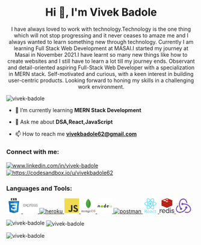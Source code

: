 <h1 align="center">Hi 👋, I'm Vivek Badole</h1>
<p align="center">I have always loved to work with technology.Technology is the one thing which will not stop progressing and it never ceases to amaze me and I always wanted to learn something new through technology.
Currently I am learning Full Stack Web Development at MASAI.I started my journey at Masai in November 2021.I have learnt so many new things like how to create websites and I still have to learn a lot till my journey ends.
Observant and detail-oriented aspiring Full-Stack Web Developer with a specialization in MERN stack. Self-motivated and curious, with a keen interest in building user-centric products. Looking forward to honing my skills in a challenging work environment.</p>

<p align="left"> <img src="https://komarev.com/ghpvc/?username=vivek-badole&label=Profile%20views&color=0e75b6&style=flat" alt="vivek-badole" /> </p>

- 🌱 I’m currently learning **MERN Stack Development**

- 💬 Ask me about **DSA,React,JavaScript**

- 📫 How to reach me **vivekbadole62@gmail.com**

<h3 align="left">Connect with me:</h3>
<p align="left">
<a href="[https://linkedin.com/in/www.linkedin.com/in/vivek-badole](https://www.linkedin.com/in/vivek-badole/)" target="blank"><img align="center" src="https://raw.githubusercontent.com/rahuldkjain/github-profile-readme-generator/master/src/images/icons/Social/linked-in-alt.svg" alt="www.linkedin.com/in/vivek-badole" height="30" width="40" /></a>
<a href="https://codesandbox.com/https://codesandbox.io/u/vivekbadole62" target="blank"><img align="center" src="https://raw.githubusercontent.com/rahuldkjain/github-profile-readme-generator/master/src/images/icons/Social/codesandbox.svg" alt="https://codesandbox.io/u/vivekbadole62" height="30" width="40" /></a>
</p>

<h3 align="left">Languages and Tools:</h3>
<p align="left"> <a href="https://www.w3schools.com/css/" target="_blank" rel="noreferrer"> <img src="https://raw.githubusercontent.com/devicons/devicon/master/icons/css3/css3-original-wordmark.svg" alt="css3" width="40" height="40"/> </a> <a href="https://expressjs.com" target="_blank" rel="noreferrer"> <img src="https://raw.githubusercontent.com/devicons/devicon/master/icons/express/express-original-wordmark.svg" alt="express" width="40" height="40"/> </a> <a href="https://heroku.com" target="_blank" rel="noreferrer"> <img src="https://www.vectorlogo.zone/logos/heroku/heroku-icon.svg" alt="heroku" width="40" height="40"/> </a> <a href="https://developer.mozilla.org/en-US/docs/Web/JavaScript" target="_blank" rel="noreferrer"> <img src="https://raw.githubusercontent.com/devicons/devicon/master/icons/javascript/javascript-original.svg" alt="javascript" width="40" height="40"/> </a> <a href="https://www.mongodb.com/" target="_blank" rel="noreferrer"> <img src="https://raw.githubusercontent.com/devicons/devicon/master/icons/mongodb/mongodb-original-wordmark.svg" alt="mongodb" width="40" height="40"/> </a> <a href="https://nodejs.org" target="_blank" rel="noreferrer"> <img src="https://raw.githubusercontent.com/devicons/devicon/master/icons/nodejs/nodejs-original-wordmark.svg" alt="nodejs" width="40" height="40"/> </a> <a href="https://postman.com" target="_blank" rel="noreferrer"> <img src="https://www.vectorlogo.zone/logos/getpostman/getpostman-icon.svg" alt="postman" width="40" height="40"/> </a> <a href="https://reactjs.org/" target="_blank" rel="noreferrer"> <img src="https://raw.githubusercontent.com/devicons/devicon/master/icons/react/react-original-wordmark.svg" alt="react" width="40" height="40"/> </a> <a href="https://redis.io" target="_blank" rel="noreferrer"> <img src="https://raw.githubusercontent.com/devicons/devicon/master/icons/redis/redis-original-wordmark.svg" alt="redis" width="40" height="40"/> </a> <a href="https://redux.js.org" target="_blank" rel="noreferrer"> <img src="https://raw.githubusercontent.com/devicons/devicon/master/icons/redux/redux-original.svg" alt="redux" width="40" height="40"/> </a> </p>

<p><img align="left" src="https://github-readme-stats.vercel.app/api/top-langs?username=vivek-badole&show_icons=true&locale=en&layout=compact" alt="vivek-badole" /></p>

<p>&nbsp;<img align="center" src="https://github-readme-stats.vercel.app/api?username=vivek-badole&show_icons=true&locale=en" alt="vivek-badole" /></p>

<p><img align="center" src="https://github-readme-streak-stats.herokuapp.com/?user=vivek-badole&" alt="vivek-badole" /></p>
